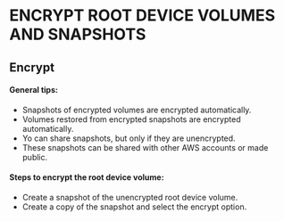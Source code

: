 # ENCRYPT ROOT DEVICE VOLUMES AND SNAPSHOTS
## Encrypt

#### General tips:

- Snapshots of encrypted volumes are encrypted automatically.
- Volumes restored from encrypted snapshots are encrypted automatically.
- Yo can share snapshots, but only if they are unencrypted.
- These snapshots can be shared with other AWS accounts or made public.

#### Steps to encrypt the root device volume:

- Create a snapshot of the unencrypted root device volume.
- Create a copy of the snapshot and select the encrypt option.
